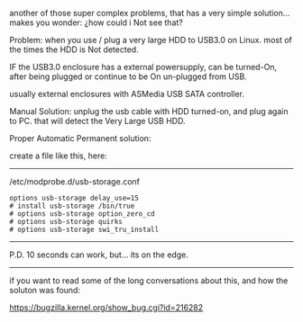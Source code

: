 another of those super complex problems, that has a very simple solution...
makes you wonder: ¿how could i Not see that?

Problem:
when you use / plug a very large HDD to USB3.0 on Linux.
most of the times the HDD is Not detected.

IF the USB3.0 enclosure has a external powersupply,
can be turned-On, after being plugged or continue to be On un-plugged from USB.

usually external enclosures with ASMedia USB SATA controller.

Manual Solution:
unplug the usb cable with HDD turned-on, and plug again to PC.
that will detect the Very Large USB HDD.

Proper Automatic Permanent solution:

create a file like this, here:

-----

/etc/modprobe.d/usb-storage.conf
```
options usb-storage delay_use=15
# install usb-storage /bin/true 
# options usb-storage option_zero_cd
# options usb-storage quirks
# options usb-storage swi_tru_install
```
-----

P.D. 10 seconds can work, but... its on the edge.

-----
if you want to read some of the long conversations about this, and how the soluton was found:

https://bugzilla.kernel.org/show_bug.cgi?id=216282


